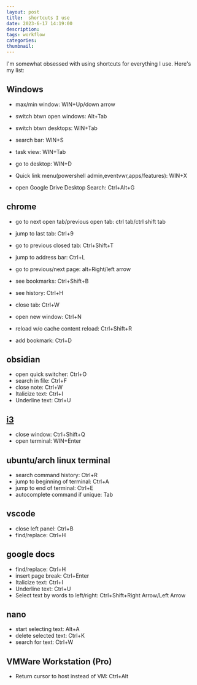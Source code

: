 ```yaml
---
layout: post
title:  shortcuts I use
date: 2023-6-17 14:19:00
description:
tags: workflow
categories: 
thumbnail: 
---
```


I'm somewhat obsessed with using shortcuts for everything I use. Here's my list:

## Windows
- max/min window: WIN+Up/down arrow
- switch btwn open windows: Alt+Tab
- switch btwn desktops: WIN+Tab
- search bar: WIN+S

- task view: WIN+Tab
- go to desktop: WIN+D

- Quick link menu(powershell admin,eventvwr,apps/features): WIN+X

- open Google Drive Desktop Search: Ctrl+Alt+G

## chrome
- go to next open tab/previous open tab: ctrl tab/ctrl shift tab
- jump to last tab: Ctrl+9
- go to previous closed tab: Ctrl+Shift+T
- jump to address bar: Ctrl+L
- go to previous/next page: alt+Right/left arrow
- see bookmarks: Ctrl+Shift+B

- see history: Ctrl+H 

- close tab: Ctrl+W
- open new window: Ctrl+N
- reload w/o cache content reload: Ctrl+Shift+R

- add bookmark: Ctrl+D

## obsidian
- open quick switcher: Ctrl+O
- search in file: Ctrl+F
- close note: Ctrl+W
- Italicize text: Ctrl+I
- Underline text: Ctrl+U

## [i3](https://i3wm.org/docs/refcard.html)
- close window: Ctrl+Shift+Q
- open terminal: WIN+Enter

## ubuntu/arch linux terminal
- search command history: Ctrl+R
- jump to beginning of terminal: Ctrl+A
- jump to end of terminal: Ctrl+E
- autocomplete command if unique: Tab

## vscode
- close left panel: Ctrl+B
- find/replace: Ctrl+H

## google docs
- find/replace: Ctrl+H
- insert page break: Ctrl+Enter
- Italicize text: Ctrl+I
- Underline text: Ctrl+U
- Select text by words to left/right: Ctrl+Shift+Right Arrow/Left Arrow

## nano
- start selecting text: Alt+A
- delete selected text: Ctrl+K
- search for text: Ctrl+W

## VMWare Workstation (Pro)
- Return cursor to host instead of VM: Ctrl+Alt